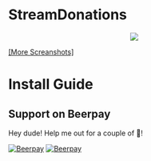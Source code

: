 # StreamDonations
<p align="center"><a href="https://github.com/JsonDeveloper/StreamDonations/wiki/Screanshots"><img src="https://user-images.githubusercontent.com/10038023/54754536-688dcf80-4bec-11e9-9f71-859ed4f7892f.png"></a></p>
<a href="https://github.com/JsonDeveloper/StreamDonations/wiki/Screanshots">[More Screanshots]</a>

# Install Guide


## Support on Beerpay
Hey dude! Help me out for a couple of :beers:!

[![Beerpay](https://beerpay.io/JsonDeveloper/StreamDonations/badge.svg?style=beer-square)](https://beerpay.io/JsonDeveloper/StreamDonations)  [![Beerpay](https://beerpay.io/JsonDeveloper/StreamDonations/make-wish.svg?style=flat-square)](https://beerpay.io/JsonDeveloper/StreamDonations?focus=wish)